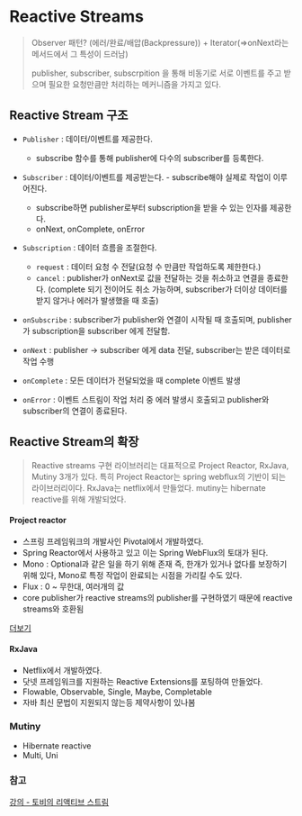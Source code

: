 # Reactive Streams

> Observer 패턴? (에러/완료/배압(Backpressure)) + Iterator(=>onNext라는 메서드에서 그 특성이 드러남) <br/>
>
> publisher, subscriber, subscrpition 을 통해 비동기로 서로 이벤트를 주고 받으며 필요한 요청만큼만 처리하는 메커니즘을 가지고 있다.

## Reactive Stream 구조

- `Publisher` : 데이터/이벤트를 제공한다. 
  - subscribe 함수를 통해 publisher에 다수의 subscriber를 등록한다.
- `Subscriber` : 데이터/이벤트를 제공받는다. - subscribe해야 실제로 작업이 이루어진다.
  - subscribe하면 publisher로부터 subscription을 받을 수 있는 인자를 제공한다.
  - onNext, onComplete, onError
- `Subscription` : 데이터 흐름을 조절한다.
  - `request` : 데이터 요청 수 전달(요청 수 만큼만 작업하도록 제한한다.)
  - `cancel` : publisher가 onNext로 값을 전달하는 것을 취소하고 연결을 종료한다. (complete 되기 전이어도 취소 가능하며, subscriber가 더이상 데이터를 받지 않거나 에러가 발생했을 때 호출)

- `onSubscribe` : subscriber가 publisher와 연결이 시작될 때 호출되며, publisher가 subscription을 subscriber 에게 전달함.
- `onNext` : publisher -> subscriber 에게 data 전달, subscriber는 받은 데이터로 작업 수행
- `onComplete` : 모든 데이터가 전달되었을 때 complete 이벤트 발생
- `onError` : 이벤트 스트림이 작업 처리 중 에러 발생시 호출되고 publisher와 subscriber의 연결이 종료된다.

## Reactive Stream의 확장

> Reactive streams 구현 라이브러리는 대표적으로 Project Reactor, RxJava, Mutiny 3개가 있다. 특히 Project Reactor는 spring webflux의 기반이 되는 라이브러리이다. RxJava는 netflix에서 만들었다. mutiny는 hibernate reactive를 위해 개발되었다.

#### Project reactor

- 스프링 프레임워크의 개발사인 Pivotal에서 개발하였다.
- Spring Reactor에서 사용하고 있고 이는 Spring WebFlux의 토대가 된다.
- Mono : Optional과 같은 일을 하기 위해 존재 즉, 한개가 있거나 없다를 보장하기 위해 있다, Mono<Void>로 특정 작업이 완료되는 시점을 가리킬 수도 있다.
-  Flux : 0 ~ 무한대, 여러개의 값
-  core publisher가 reactive streams의 publisher를 구현하였기 때문에 reactive streams와 호환됨

[더보기](https://github.com/kimzerovirus/TIL/blob/main/jvm%EC%96%B8%EC%96%B4/Java/reactor.md)

#### RxJava

- Netflix에서 개발하였다.
- 닷넷 프레임워크를 지원하는 Reactive Extensions를 포팅하여 만들었다.
- Flowable, Observable, Single, Maybe, Completable
- 자바 최신 문법이 지원되지 않는등 제약사항이 있나봄

### Mutiny

- Hibernate reactive
- Multi, Uni

### 참고

[강의 - 토비의 리액티브 스트림](https://www.youtube.com/watch?v=8fenTR3KOJo&list=PLOLeoJ50I1kkqC4FuEztT__3xKSfR2fpw&index=1&t=4826s)
